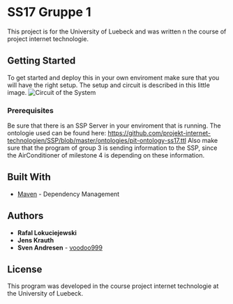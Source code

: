 # SS17 Gruppe 1

This project is for the University of Luebeck and was written n the course of project internet technologie.

## Getting Started

To get started and deploy this in your own enviroment make sure that you will have the right setup. The setup and circuit is described in this little image.
![Circuit of the System](https://raw.githubusercontent.com/username/projectname/branch/path/to/img.png)

### Prerequisites

Be sure that there is an SSP Server in your enviroment that is running. The ontologie used can be found here: https://github.com/projekt-internet-technologien/SSP/blob/master/ontologies/pit-ontology-ss17.ttl
Also make sure that the program of group 3 is sending information to the SSP, since the AirConditioner of milestone 4 is depending on these information.

## Built With

* [Maven](https://maven.apache.org/) - Dependency Management

## Authors

* **Rafal Lokuciejewski** 
* **Jens Krauth**
* **Sven Andresen** - [voodoo999](https://github.com/voodoo999)

## License

This program was developed in the course project internet technologie at the University of Luebeck. 
